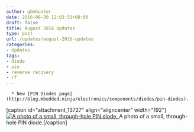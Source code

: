 ```yaml
---
author: gbmhunter
date: 2016-08-30 12:03:53+00:00
draft: false
title: August 2016 Updates
type: post
url: /updates/august-2016-updates
categories:
- Updates
tags:
- diode
- pin
- reverse recovery
- rf
---
```



	  * New [PIN Diodes page](http://blog.mbedded.ninja/electronics/components/diodes/pin-diodes).  

  

[caption id="attachment_13727" align="aligncenter" width="192"][![A photo of a small, through-hole PIN diode.](http://blog.mbedded.ninja/wp-content/uploads/2016/08/pin-diode-photo-small.jpg)
](http://blog.mbedded.ninja/wp-content/uploads/2016/08/pin-diode-photo-small.jpg) A photo of a small, through-hole PIN diode.[/caption]


